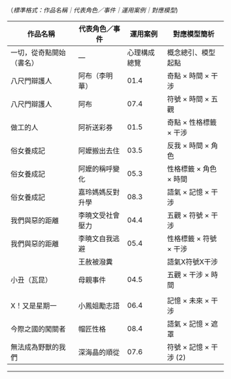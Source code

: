 
（_標準格式：作品名稱｜代表角色／事件｜運用案例｜對應模型_)

| 作品名稱         | 代表角色／事件  | 運用案例   | 對應模型簡析           |
| ------------ | -------- | ------ | ---------------- |
| 一切，從奇點開始（書名） | —        | 心理構成總覽 | 概念總引、模型起點        |
| 八尺門辯護人       | 阿布（李明華）  | 01.4   | 奇點 × 時間 × 干涉     |
| 八尺門辯護人       | 阿布       | 07.4   | 符號 × 時間 × 五觀     |
| 做工的人         | 阿祈送彩券    | 01.5   | 奇點 × 性格標籤 × 干涉   |
| 俗女養成記        | 阿嬤搬出去住   | 03.5   | 反我 × 時間 × 角色     |
| 俗女養成記        | 阿嬤的稱呼變化  | 05.3   | 性格標籤 × 角色 × 時間   |
| 俗女養成記        | 嘉玲媽媽反對升學 | 08.3   | 語氣 × 記憶 × 干涉     |
| 我們與惡的距離      | 李曉文受社會壓力 | 04.4   | 五觀 × 符號 × 干涉     |
| 我們與惡的距離      | 李曉文自我逃避  | 05.4   | 性格標籤 × 符號 × 干涉   |
|              | 王赦被潑糞    |        | 語氣X符號X干涉         |
| 小丑（瓦昆）       | 母親事件     | 04.5   | 五觀 × 干涉 × 時間     |
|              |          |        |                  |
| X！又是星期一      | 小鳳姐勵志語   | 06.4   | 記憶 × 未來 × 干涉     |
| 今際之國的闖關者     | 帽匠性格     | 08.4   | 語氣 × 記憶 × 遮罩     |
| 無法成為野獸的我們    | 深海晶的順從   | 07.6   | 符號 × 記憶 × 干涉 (2) |

---

